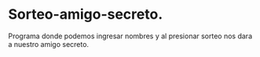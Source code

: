 # Sorteo-amigo-secreto.
Programa donde podemos ingresar nombres y al presionar sorteo nos dara a nuestro amigo secreto.
